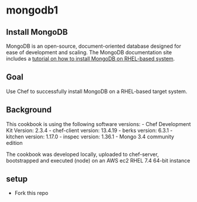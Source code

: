 # mongodb1

## Install MongoDB

MongoDB is an open-source, document-oriented database designed for ease of development and scaling.  The MongoDB documentation site includes a [tutorial on how to install MongoDB on RHEL-based system](http://docs.mongodb.org/manual/tutorial/install-mongodb-on-red-hat-centos-or-fedora-linux/).

## Goal

Use Chef to successfully install MongoDB on a RHEL-based target system.

## Background

This cookbook is using the following software versions:
    - Chef Development Kit Version: 2.3.4
    - chef-client version: 13.4.19
    - berks version: 6.3.1
    - kitchen version: 1.17.0
    - inspec version: 1.36.1
    - Mongo 3.4 community edition

The cookbook was developed locally, uploaded to chef-server, bootstrapped and executed (node) on an AWS ec2 RHEL 7.4 64-bit instance

## setup

- Fork this repo





